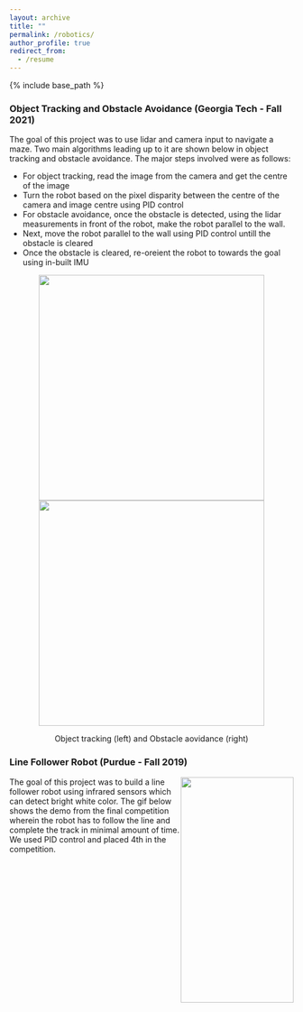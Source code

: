 ```yaml
---
layout: archive
title: ""
permalink: /robotics/
author_profile: true
redirect_from:
  - /resume
---
```


{% include base_path %}
<!-- ### 3DOF Manipulator Dynamics and Control (Georgia Tech - Spring 2023)
The goal of this project was to design a controller for a simplified PUMA robot so that it can achieve a reference task space trajectory. The procedure for designing the controller was as follows:
- Use lagranges equation to find the torque required at each joint to compensate for gravitational force
- Determine the error, derivative of error and integral of error between the reference and measured end effector position
- Scale these error with PID gains to find the froce exerted by an imaginary reciprocal wrench (Force exerted will be zero when the error is zero)
- 
-  -->

### Object Tracking and Obstacle Avoidance (Georgia Tech - Fall 2021)
The goal of this project was to use lidar and camera input to navigate a maze. Two main algorithms leading up to it are shown below in object tracking and obstacle avoidance. The major steps involved were as follows:
- For object tracking, read the image from the camera and get the centre of the image
- Turn the robot based on the pixel disparity between the centre of the camera and image centre using PID control
- For obstacle avoidance, once the obstacle is detected, using the lidar measurements in front of the robot, make the robot parallel to the wall.
- Next, move the robot parallel to the wall using PID control untill the obstacle is cleared
- Once the obstacle is cleared, re-oreient the robot to towards the goal using in-built IMU

<p align="middle">
  <img src="http://m-a-c-e.github.io/website/files/object_tracking.gif" width="400" />
  <img src="http://m-a-c-e.github.io/website/files/obstacle_avoidance.gif" width="400" />
  <figcaption align="middle"> Object tracking (left) and Obstacle aovidance (right) </figcaption>
</p>

### Line Follower Robot (Purdue - Fall 2019)
<p>
  <img style="float: right;" src="http://m-a-c-e.github.io/website/files/control.gif" width="200" height="400"/>
</p>
The goal of this project was to build a line follower robot using infrared sensors which can detect bright white color. The gif below shows the demo from the final competition wherein the robot has to follow the line and complete the track in minimal amount of time. We used PID control and placed 4th in the competition.




